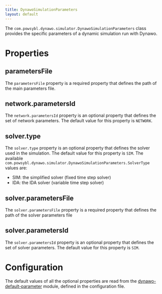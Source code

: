 ```yaml
---
title: DynawoSimulationParameters
layout: default
---
```


The `com.powsybl.dynawo.simulator.DynawoSimulationParameters` class provides the specific parameters of a dynamic simulation run with Dynawo.

# Properties

## parametersFile
The `parametersFile` property is a required property that defines the path of the main parameters file.

## network.parametersId
The `network.parametersId` property is an optional property that defines the set of network parameters. The default value for this property is `NETWORK`.

## solver.type
The `solver.type` property is an optional property that defines the solver used in the simulation. The default value for this property is `SIM`. The available `com.powsybl.dynawo.simulator.DynawoSimulationParameters.SolverType`
values are:
- SIM: the simplified solver (fixed time step solver)
- IDA: the IDA solver (variable time step solver)

## solver.parametersFile
The `solver.parametersFile` property is a required property that defines the path of the solver parameters file

## solver.parametersId
The `solver.parametersId` property is an optional property that defines the set of solver parameters. The default value for this property is `SIM`.

# Configuration
The default values of all the optional properties are read from the [dynawo-default-parameter](../modules/dynawo-default-parameters.md)
module, defined in the configuration file.
